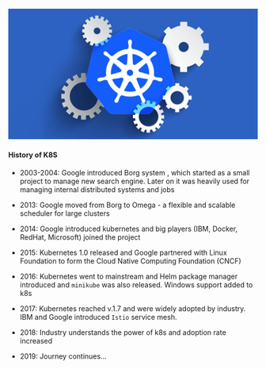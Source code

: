 

[//]: #![Trainer](../images/profile.png?classes=shadow)

![k8s](k8s.jpeg?classes=shadow&width=50pc)

#### History of K8S
* 2003-2004: Google introduced Borg system , which started as a small project to manage new search engine.
Later on it was heavily used for managing internal distributed systems and jobs

* 2013: Google moved from Borg to Omega - a flexible and scalable scheduler for large clusters

* 2014: Google introduced kubernetes and big players (IBM, Docker, RedHat, Microsoft) joined the project

* 2015: Kubernetes 1.0 released and Google partnered with Linux Foundation to form the Cloud Native Computing Foundation (CNCF)

* 2016: Kubernetes went to mainstream and Helm package manager introduced and `minikube` was also released. Windows support added to k8s

* 2017: Kubernetes reached v.1.7 and were widely adopted by industry. IBM and Google introduced `Istio` service mesh.

* 2018: Industry understands the power of k8s and adoption rate increased

* 2019: Journey continues...

